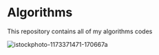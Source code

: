 # Algorithms
This repository contains all of my algorithms codes


 ![istockphoto-1173371471-170667a](https://user-images.githubusercontent.com/123816622/215274491-76c5b359-2459-4b3e-9ad4-0d724fbc5a93.jpg)
